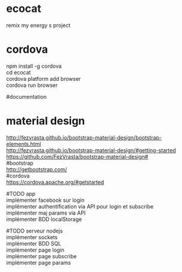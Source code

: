 # ecocat  
remix my energy s project  

# cordova  
npm install -g cordova  
cd ecocat  
cordova platform add browser  
cordova run browser  

#documentation  
  # material design  
  http://fezvrasta.github.io/bootstrap-material-design/bootstrap-elements.html  
  http://fezvrasta.github.io/bootstrap-material-design/#getting-started  
  https://github.com/FezVrasta/bootstrap-material-design#  
  #bootstrap  
  http://getbootstrap.com/  
  #cordova  
  https://cordova.apache.org/#getstarted  

#TODO app  
implémenter facebook sur login  
implémenter authentification via API pour login et subscribe  
implémenter maj params via API  
implémenter BDD localStorage  

#TODO serveur nodejs  
implémenter sockets  
implémenter BDD SQL  
implémenter page login  
implémenter page subscribe  
implémenter page params  
